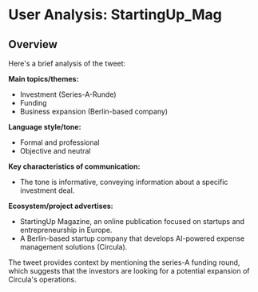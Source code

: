 # User Analysis: StartingUp_Mag

## Overview

Here's a brief analysis of the tweet:

**Main topics/themes:**
- Investment (Series-A-Runde)
- Funding
- Business expansion (Berlin-based company)

**Language style/tone:**
- Formal and professional
- Objective and neutral

**Key characteristics of communication:**
- The tone is informative, conveying information about a specific investment deal.

**Ecosystem/project advertises:**
- StartingUp Magazine, an online publication focused on startups and entrepreneurship in Europe.
- A Berlin-based startup company that develops AI-powered expense management solutions (Circula).

The tweet provides context by mentioning the series-A funding round, which suggests that the investors are looking for a potential expansion of Circula's operations.